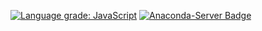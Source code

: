[![Language grade: JavaScript](https://img.shields.io/lgtm/grade/javascript/g/ahx-code/CoffeeBuy.svg?logo=lgtm&logoWidth=18)](https://lgtm.com/projects/g/ahx-code/CoffeeBuy/context:javascript)
[![Anaconda-Server Badge](https://anaconda.org/anaconda/anaconda/badges/license.svg)](https://anaconda.org/anaconda/anaconda)
